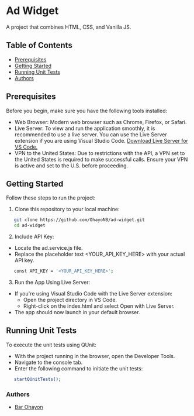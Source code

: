 # Ad Widget

A project that combines HTML, CSS, and Vanilla JS.

## Table of Contents

- [Prerequisites](#prerequisites)
- [Getting Started](#getting-started)
- [Running Unit Tests](#running-unit-tests)
- [Authors](#authors)

## Prerequisites

Before you begin, make sure you have the following tools installed:

- Web Browser: Modern web browser such as Chrome, Firefox, or Safari.
- Live Server: To view and run the application smoothly, it is recommended to use a live server. You can use the Live Server extension if you are using Visual Studio Code. [Download Live Server for VS Code.](https://marketplace.visualstudio.com/items?itemName=ritwickdey.LiveServer)
- VPN to the United States: Due to restrictions with the API, a VPN set to the United States is required to make successful calls. Ensure your VPN is active and set to the U.S. before proceeding.

## Getting Started

Follow these steps to run the project:

1. Clone this repository to your local machine:

```bash
   git clone https://github.com/OhayoNB/ad-widget.git
   cd ad-widget
```

2. Include API Key:

- Locate the ad.service.js file.
- Replace the placeholder text <YOUR_API_KEY_HERE> with your actual API key.

```bash
   const API_KEY = '<YOUR_API_KEY_HERE>';
```

3. Run the App Using Live Server:

- If you're using Visual Studio Code with the Live Server extension:
  - Open the project directory in VS Code.
  - Right-click on the index.html and select Open with Live Server.
- The app should now launch in your default browser.

## Running Unit Tests

To execute the unit tests using QUnit:

- With the project running in the browser, open the Developer Tools.
- Navigate to the console tab.
- Enter the following command to initiate the unit tests:

```bash
   startQUnitTests();
```

### Authors

- [Bar Ohayon](https://github.com/OhayoNB)
